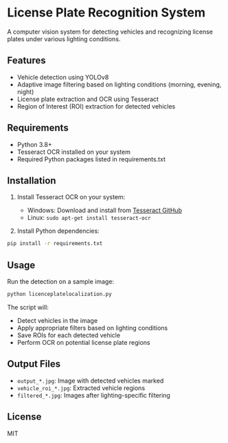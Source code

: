 # License Plate Recognition System

A computer vision system for detecting vehicles and recognizing license plates under various lighting conditions.

## Features

- Vehicle detection using YOLOv8
- Adaptive image filtering based on lighting conditions (morning, evening, night)
- License plate extraction and OCR using Tesseract
- Region of Interest (ROI) extraction for detected vehicles

## Requirements

- Python 3.8+
- Tesseract OCR installed on your system
- Required Python packages listed in requirements.txt

## Installation

1. Install Tesseract OCR on your system:
   - Windows: Download and install from [Tesseract GitHub](https://github.com/UB-Mannheim/tesseract/wiki)
   - Linux: `sudo apt-get install tesseract-ocr`

2. Install Python dependencies:
```bash
pip install -r requirements.txt
```

## Usage

Run the detection on a sample image:

```python
python licenceplatelocalization.py
```

The script will:
- Detect vehicles in the image
- Apply appropriate filters based on lighting conditions
- Save ROIs for each detected vehicle
- Perform OCR on potential license plate regions

## Output Files

- `output_*.jpg`: Image with detected vehicles marked
- `vehicle_roi_*.jpg`: Extracted vehicle regions
- `filtered_*.jpg`: Images after lighting-specific filtering

## License

MIT
